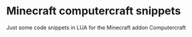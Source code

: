 # Minecraft computercraft snippets

Just some code snippets in LUA for the Minecraft addon Computercraft
